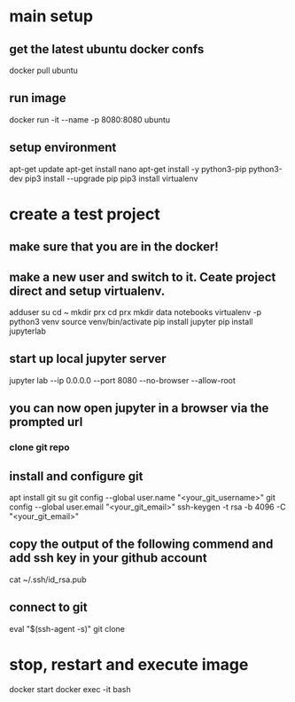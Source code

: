 # main setup #

## get the latest ubuntu docker confs
docker pull ubuntu

## run image
docker run -it --name <imagename> -p 8080:8080 ubuntu

## setup environment
apt-get update
apt-get install nano
apt-get install -y python3-pip python3-dev
pip3 install --upgrade pip
pip3 install virtualenv

# create a test project

## make sure that you are in the docker!

## make a new user and switch to it. Ceate project direct and setup virtualenv.
adduser <username>
su <username>
cd ~
mkdir prx
cd prx
mkdir data notebooks
virtualenv -p python3 venv
source venv/bin/activate
pip install jupyter
pip install jupyterlab

## start up local jupyter server
jupyter lab --ip 0.0.0.0 --port 8080 --no-browser --allow-root

## you can now open jupyter in a browser via the prompted url

### clone git repo

## install and configure git
apt install git
su <username>
git config --global user.name "<your_git_username>"
git config --global user.email "<your_git_email>"
ssh-keygen -t rsa -b 4096 -C "<your_git_email>"

## copy the output of the following commend and add ssh key in your github account
cat ~/.ssh/id_rsa.pub

## connect to git
eval "$(ssh-agent -s)"
git clone <repo url>

# stop, restart and execute image

docker start <imagename>
docker exec -it <imagename> bash
